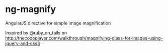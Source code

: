 ng-magnify
==========

AngularJS directive for simple image magnification


Inspired by @ruby_on_tails on http://thecodeplayer.com/walkthrough/magnifying-glass-for-images-using-jquery-and-css3